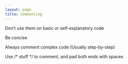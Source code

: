```yaml
---
layout: page
title: Commenting
---
```


Don’t use them on basic or self-explanatory code

Be concise

Always comment complex code (Usually step-by-step)

Use /* stuff */ to comment, and pad both ends with spaces

